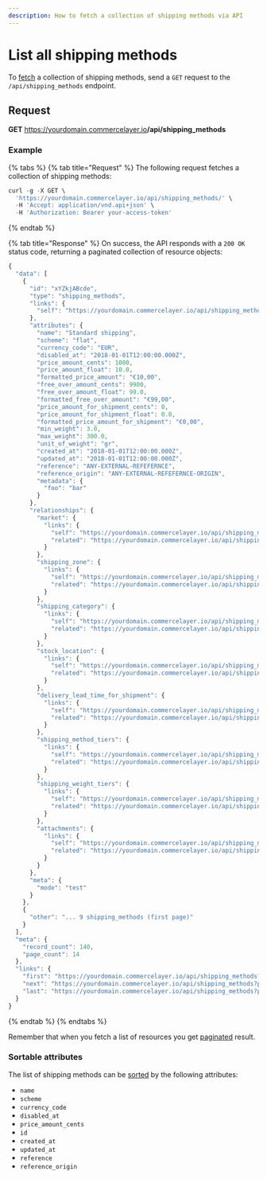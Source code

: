 ```yaml
---
description: How to fetch a collection of shipping methods via API
---
```


# List all shipping methods

To <a href="https://docs.commercelayer.io/developers/fetching-resources" target="_blank">fetch</a> a collection of shipping methods, send a `GET` request to the `/api/shipping_methods` endpoint.

## Request

**GET** https://yourdomain.commercelayer.io<b>/api/shipping_methods</b>

### **Example**

{% tabs %}
{% tab title="Request" %}
The following request fetches a collection of shipping methods:

```javascript
curl -g -X GET \
  'https://yourdomain.commercelayer.io/api/shipping_methods/' \
  -H 'Accept: application/vnd.api+json' \
  -H 'Authorization: Bearer your-access-token'
```
{% endtab %}

{% tab title="Response" %}
On success, the API responds with a `200 OK` status code, returning a paginated collection of resource objects:

```javascript
{
  "data": [
    {
      "id": "xYZkjABcde",
      "type": "shipping_methods",
      "links": {
        "self": "https://yourdomain.commercelayer.io/api/shipping_methods/xYZkjABcde"
      },
      "attributes": {
        "name": "Standard shipping",
        "scheme": "flat",
        "currency_code": "EUR",
        "disabled_at": "2018-01-01T12:00:00.000Z",
        "price_amount_cents": 1000,
        "price_amount_float": 10.0,
        "formatted_price_amount": "€10,00",
        "free_over_amount_cents": 9900,
        "free_over_amount_float": 99.0,
        "formatted_free_over_amount": "€99,00",
        "price_amount_for_shipment_cents": 0,
        "price_amount_for_shipment_float": 0.0,
        "formatted_price_amount_for_shipment": "€0,00",
        "min_weight": 3.0,
        "max_weight": 300.0,
        "unit_of_weight": "gr",
        "created_at": "2018-01-01T12:00:00.000Z",
        "updated_at": "2018-01-01T12:00:00.000Z",
        "reference": "ANY-EXTERNAL-REFEFERNCE",
        "reference_origin": "ANY-EXTERNAL-REFEFERNCE-ORIGIN",
        "metadata": {
          "foo": "bar"
        }
      },
      "relationships": {
        "market": {
          "links": {
            "self": "https://yourdomain.commercelayer.io/api/shipping_methods/xYZkjABcde/relationships/market",
            "related": "https://yourdomain.commercelayer.io/api/shipping_methods/xYZkjABcde/market"
          }
        },
        "shipping_zone": {
          "links": {
            "self": "https://yourdomain.commercelayer.io/api/shipping_methods/xYZkjABcde/relationships/shipping_zone",
            "related": "https://yourdomain.commercelayer.io/api/shipping_methods/xYZkjABcde/shipping_zone"
          }
        },
        "shipping_category": {
          "links": {
            "self": "https://yourdomain.commercelayer.io/api/shipping_methods/xYZkjABcde/relationships/shipping_category",
            "related": "https://yourdomain.commercelayer.io/api/shipping_methods/xYZkjABcde/shipping_category"
          }
        },
        "stock_location": {
          "links": {
            "self": "https://yourdomain.commercelayer.io/api/shipping_methods/xYZkjABcde/relationships/stock_location",
            "related": "https://yourdomain.commercelayer.io/api/shipping_methods/xYZkjABcde/stock_location"
          }
        },
        "delivery_lead_time_for_shipment": {
          "links": {
            "self": "https://yourdomain.commercelayer.io/api/shipping_methods/xYZkjABcde/relationships/delivery_lead_time_for_shipment",
            "related": "https://yourdomain.commercelayer.io/api/shipping_methods/xYZkjABcde/delivery_lead_time_for_shipment"
          }
        },
        "shipping_method_tiers": {
          "links": {
            "self": "https://yourdomain.commercelayer.io/api/shipping_methods/xYZkjABcde/relationships/shipping_method_tiers",
            "related": "https://yourdomain.commercelayer.io/api/shipping_methods/xYZkjABcde/shipping_method_tiers"
          }
        },
        "shipping_weight_tiers": {
          "links": {
            "self": "https://yourdomain.commercelayer.io/api/shipping_methods/xYZkjABcde/relationships/shipping_weight_tiers",
            "related": "https://yourdomain.commercelayer.io/api/shipping_methods/xYZkjABcde/shipping_weight_tiers"
          }
        },
        "attachments": {
          "links": {
            "self": "https://yourdomain.commercelayer.io/api/shipping_methods/xYZkjABcde/relationships/attachments",
            "related": "https://yourdomain.commercelayer.io/api/shipping_methods/xYZkjABcde/attachments"
          }
        }
      },
      "meta": {
        "mode": "test"
      }
    },
    {
      "other": "... 9 shipping_methods (first page)"
    }
  ],
  "meta": {
    "record_count": 140,
    "page_count": 14
  },
  "links": {
    "first": "https://yourdomain.commercelayer.io/api/shipping_methods?page[number]=1&page[size]=10",
    "next": "https://yourdomain.commercelayer.io/api/shipping_methods?page[number]=2&page[size]=10",
    "last": "https://yourdomain.commercelayer.io/api/shipping_methods?page[number]=14&page[size]=10"
  }
}
```
{% endtab %}
{% endtabs %}

Remember that when you fetch a list of resources you get <a href="https://docs.commercelayer.io/developers/pagination" target="_blank">paginated</a> result.

### Sortable attributes

The list of shipping methods can be <a href="https://docs.commercelayer.io/developers/sorting-results" target="_blank">sorted</a> by the following attributes:

* `name`
* `scheme`
* `currency_code`
* `disabled_at`
* `price_amount_cents`
* `id`
* `created_at`
* `updated_at`
* `reference`
* `reference_origin`

